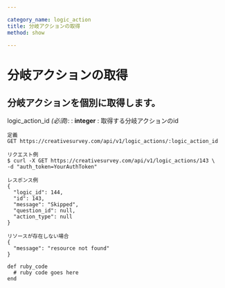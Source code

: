 ```yaml
---

category_name: logic_action
title: 分岐アクションの取得
method: show

---
```


# 分岐アクションの取得

## 分岐アクションを個別に取得します。

logic_action_id _(必須)_:
: __integer__
: 取得する分岐アクションのid

~~~
定義
GET https://creativesurvey.com/api/v1/logic_actions/:logic_action_id

リクエスト例
$ curl -X GET https://creativesurvey.com/api/v1/logic_actions/143 \
-d "auth_token=YourAuthToken"

レスポンス例
{
  "logic_id": 144,
  "id": 143,
  "message": "Skipped",
  "question_id": null,
  "action_type": null
}

リソースが存在しない場合
{
  "message": "resource not found"
}
~~~

~~~
def ruby_code
  # ruby code goes here
end
~~~

